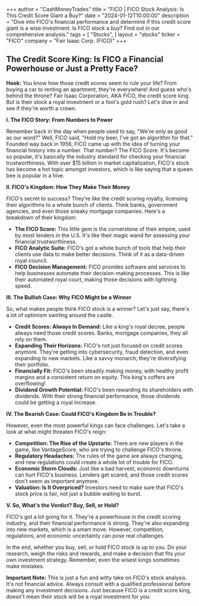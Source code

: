 +++
author = "CashMoneyTrades"
title = "FICO |  FICO Stock Analysis: Is This Credit Score Giant a Buy?"
date = "2024-01-12T10:00:00"
description = "Dive into FICO's financial performance and determine if this credit score giant is a wise investment. Is FICO stock a buy? Find out in our comprehensive analysis."
tags = [
"Stocks",
]
layout = "stocks"
ticker = "FICO"
company = "Fair Isaac Corp. (FICO)"
+++
        


##  The Credit Score King: Is FICO a Financial Powerhouse or Just a Pretty Face?

**Hook:**  You know how those credit scores seem to rule your life?  From buying a car to renting an apartment, they're everywhere!  And guess who's behind the throne?  Fair Isaac Corporation, AKA FICO, the credit score king.  But is their stock a royal investment or a fool's gold rush?  Let's dive in and see if they're worth a crown.

**I.  The FICO Story: From Numbers to Power**

Remember back in the day when people used to say, "We're only as good as our word?" Well, FICO said, "Hold my beer, I've got an algorithm for that."  Founded way back in 1956, FICO came up with the idea of turning your financial history into a number. That number?  The FICO Score.  It's become so popular, it's basically the industry standard for checking your financial trustworthiness.  With over $15 billion in market capitalization, FICO's stock has become a hot topic amongst investors, which is like saying that a queen bee is popular in a hive.  

**II.  FICO's Kingdom: How They Make Their Money**

FICO's secret to success?  They're like the credit scoring royalty, licensing their algorithms to a whole bunch of clients.  Think banks, government agencies, and even those sneaky mortgage companies.  Here's a breakdown of their kingdom:

* **The FICO Score:** This little gem is the cornerstone of their empire, used by most lenders in the U.S.  It's like their magic wand for assessing your financial trustworthiness.  
* **FICO Analytic Suite:**  FICO's got a whole bunch of tools that help their clients use data to make better decisions.  Think of it as a data-driven royal council.  
* **FICO Decision Management:**  FICO provides software and services to help businesses automate their decision-making processes.  This is like their automated royal court, making those decisions with lightning speed.

**III.  The Bullish Case:  Why FICO Might be a Winner**

So, what makes people think FICO stock is a winner?  Let's just say, there's a lot of optimism swirling around the castle. 

* **Credit Scores:  Always In Demand:**  Like a king's royal decree, people always need those credit scores.  Banks, mortgage companies, they all rely on them.  
* **Expanding Their Horizons:**  FICO's not just focused on credit scores anymore.  They're getting into cybersecurity, fraud detection, and even expanding to new markets.  Like a savvy monarch, they're diversifying their portfolio. 
* **Financially Fit:**  FICO's been steadily making money, with healthy profit margins and a consistent return on equity.  This king's coffers are overflowing!
* **Dividend Growth Potential:**  FICO's been rewarding its shareholders with dividends.  With their strong financial performance, those dividends could be getting a royal increase.

**IV.  The Bearish Case:  Could FICO's Kingdom Be in Trouble?**

However, even the most powerful kings can face challenges.  Let's take a look at what might threaten FICO's reign:

* **Competition:  The Rise of the Upstarts:**  There are new players in the game, like VantageScore, who are trying to challenge FICO's throne.  
* **Regulatory Headaches:**  The rules of the game are always changing, and new regulations could create a whole lot of trouble for FICO.
* **Economic Storm Clouds:**  Just like a bad harvest, economic downturns can hurt FICO's business.  Lenders get scared, and those credit scores don't seem as important anymore.
* **Valuation:  Is It Overpriced?**  Investors need to make sure that FICO's stock price is fair, not just a bubble waiting to burst.

**V.  So, What's the Verdict?  Buy, Sell, or Hold?**

FICO's got a lot going for it. They're a powerhouse in the credit scoring industry, and their financial performance is strong.  They're also expanding into new markets, which is a smart move.  However,  competition, regulations, and economic uncertainty can pose real challenges.  

In the end, whether you buy, sell, or hold FICO stock is up to you.  Do your research, weigh the risks and rewards, and make a decision that fits your own investment strategy.  Remember, even the wisest kings sometimes make mistakes.

**Important Note:**  This is just a fun and witty take on FICO's stock analysis.  It's not financial advice.  Always consult with a qualified professional before making any investment decisions.  Just because FICO is a credit score king, doesn't mean their stock will be a royal investment for you. 

        